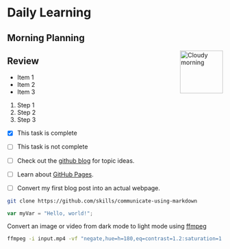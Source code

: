 # Daily Learning
## Morning Planning 
<img alt="Cloudy morning" src="https://octodex.github.com/images/cloud.jpg" width="100" align="right">

## Review

- Item 1
- Item 2
- Item 3

1. Step 1
1. Step 2
1. Step 3

- [x] This task is complete
- [ ] This task is not complete

- [ ] Check out the [github blog](https://github.blog/) for topic ideas.
- [ ] Learn about [GitHub Pages](https://skills.github.com/#first-day-on-github).
- [ ] Convert my first blog post into an actual webpage.


```bash
git clone https://github.com/skills/communicate-using-markdown
```

```js
var myVar = "Hello, world!";
```
Convert an image or video from dark mode to light mode using [ffmpeg](https://www.ffmpeg.org)

```bash
ffmpeg -i input.mp4 -vf "negate,hue=h=180,eq=contrast=1.2:saturation=1.1" output.mp4
```

